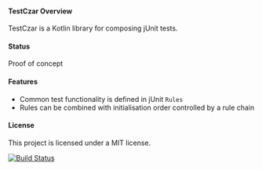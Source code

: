 #### TestCzar Overview

TestCzar is a Kotlin library for composing jUnit tests.

#### Status

Proof of concept

#### Features

- Common test functionality is defined in jUnit `Rules`
- Rules can be combined with initialisation order controlled by a rule chain

#### License
This project is licensed under a MIT license.

[![Build Status](https://travis-ci.org/andrewoma/testczar.svg?branch=master)](https://travis-ci.org/andrewoma/testczar)
